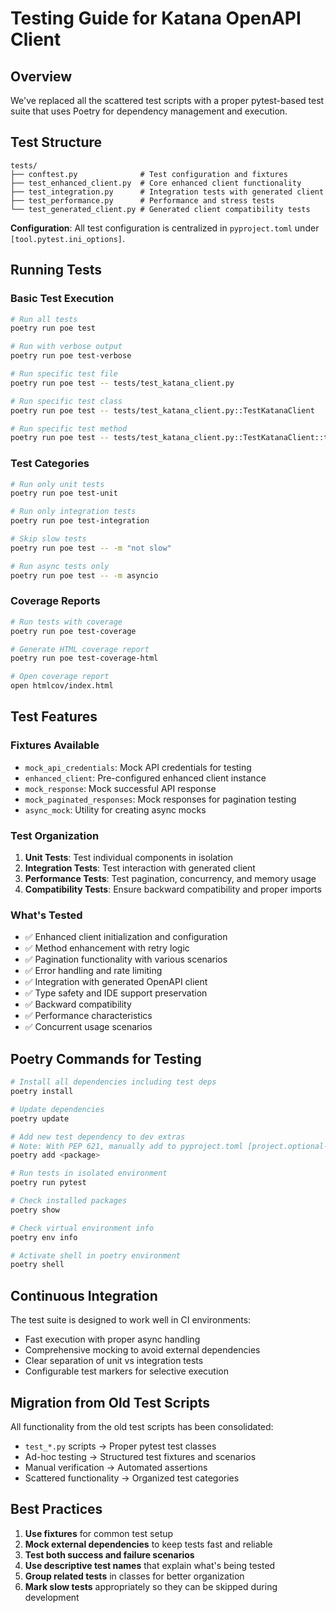 # Testing Guide for Katana OpenAPI Client

## Overview

We've replaced all the scattered test scripts with a proper pytest-based test suite that
uses Poetry for dependency management and execution.

## Test Structure

```text
tests/
├── conftest.py              # Test configuration and fixtures
├── test_enhanced_client.py  # Core enhanced client functionality
├── test_integration.py      # Integration tests with generated client
├── test_performance.py      # Performance and stress tests
└── test_generated_client.py # Generated client compatibility tests
```

**Configuration**: All test configuration is centralized in `pyproject.toml` under
`[tool.pytest.ini_options]`.

## Running Tests

### Basic Test Execution

```bash
# Run all tests
poetry run poe test

# Run with verbose output
poetry run poe test-verbose

# Run specific test file
poetry run poe test -- tests/test_katana_client.py

# Run specific test class
poetry run poe test -- tests/test_katana_client.py::TestKatanaClient

# Run specific test method
poetry run poe test -- tests/test_katana_client.py::TestKatanaClient::test_client_initialization
```

### Test Categories

```bash
# Run only unit tests
poetry run poe test-unit

# Run only integration tests
poetry run poe test-integration

# Skip slow tests
poetry run poe test -- -m "not slow"

# Run async tests only
poetry run poe test -- -m asyncio
```

### Coverage Reports

```bash
# Run tests with coverage
poetry run poe test-coverage

# Generate HTML coverage report
poetry run poe test-coverage-html

# Open coverage report
open htmlcov/index.html
```

## Test Features

### Fixtures Available

- `mock_api_credentials`: Mock API credentials for testing
- `enhanced_client`: Pre-configured enhanced client instance
- `mock_response`: Mock successful API response
- `mock_paginated_responses`: Mock responses for pagination testing
- `async_mock`: Utility for creating async mocks

### Test Organization

1. **Unit Tests**: Test individual components in isolation
1. **Integration Tests**: Test interaction with generated client
1. **Performance Tests**: Test pagination, concurrency, and memory usage
1. **Compatibility Tests**: Ensure backward compatibility and proper imports

### What's Tested

- ✅ Enhanced client initialization and configuration
- ✅ Method enhancement with retry logic
- ✅ Pagination functionality with various scenarios
- ✅ Error handling and rate limiting
- ✅ Integration with generated OpenAPI client
- ✅ Type safety and IDE support preservation
- ✅ Backward compatibility
- ✅ Performance characteristics
- ✅ Concurrent usage scenarios

## Poetry Commands for Testing

```bash
# Install all dependencies including test deps
poetry install

# Update dependencies
poetry update

# Add new test dependency to dev extras
# Note: With PEP 621, manually add to pyproject.toml [project.optional-dependencies] dev array
poetry add <package>

# Run tests in isolated environment
poetry run pytest

# Check installed packages
poetry show

# Check virtual environment info
poetry env info

# Activate shell in poetry environment
poetry shell
```

## Continuous Integration

The test suite is designed to work well in CI environments:

- Fast execution with proper async handling
- Comprehensive mocking to avoid external dependencies
- Clear separation of unit vs integration tests
- Configurable test markers for selective execution

## Migration from Old Test Scripts

All functionality from the old test scripts has been consolidated:

- `test_*.py` scripts → Proper pytest test classes
- Ad-hoc testing → Structured test fixtures and scenarios
- Manual verification → Automated assertions
- Scattered functionality → Organized test categories

## Best Practices

1. **Use fixtures** for common test setup
1. **Mock external dependencies** to keep tests fast and reliable
1. **Test both success and failure scenarios**
1. **Use descriptive test names** that explain what's being tested
1. **Group related tests** in classes for better organization
1. **Mark slow tests** appropriately so they can be skipped during development
